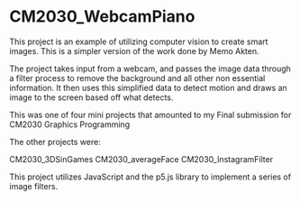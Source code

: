 # CM2030_WebcamPiano

This project is an example of utilizing computer vision to create smart images.
This is a simpler version of the work done by Memo Akten.

The project takes input from a webcam, and passes the image data through a filter process to remove the background and all other non essential information. It then uses this simplified data to detect motion and draws an image to the screen based off what detects.

This was one of four mini projects that amounted to my Final submission for CM2030 Graphics Programming

The other projects were:
  
  CM2030_3DSinGames
  CM2030_averageFace
  CM2030_InstagramFilter

This project utilizes JavaScript and the p5.js library to implement a series of image filters.
